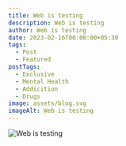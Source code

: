 ```yaml
---
title: Web is testing
description: Web is testing
author: Web is testing
date: 2023-02-16T00:00:00+05:30
tags:
  - Post
  - Featured
postTags:
  - Exclusive
  - Mental Health
  - Addicition
  - Drugs
image: assets/blog.svg
imageAlt: Web is testing
---
```

![Web is testing](assets/blog.svg "Web is testing")